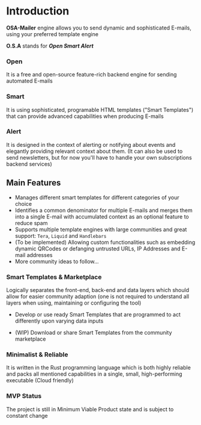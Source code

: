 # Introduction

**OSA-Mailer** engine allows you to send dynamic and sophisticated E-mails, using your preferred template engine 

**O.S.A** stands for **_Open Smart Alert_**

### Open

It is a free and open-source feature-rich backend engine for sending automated E-mails

### Smart

It is using sophisticated, programable HTML templates ("Smart Templates") that can provide advanced capabilities when producing E-mails

### Alert

It is designed in the context of alerting or notifying about events and elegantly providing relevant context about them. 
(It can also be used to send newsletters, but for now you'll have to handle your own subscriptions backend services)

## Main Features

- Manages different smart templates for different categories of your choice
- Identifies a common denominator for multiple E-mails and merges them into a single E-mail with accumulated context as an optional feature to reduce spam
- Supports multiple template engines with large communities and great support: `Tera`, `Liquid` and `Handlebars`
- (To be implemented) Allowing custom functionalities such as embedding dynamic QRCodes or defanging untrusted URLs, IP Addresses and E-mail addresses
- More community ideas to follow...

### Smart Templates & Marketplace  

Logically separates the front-end, back-end and data layers which should allow for easier community adaption (one is not required to understand all layers when using, maintaining or configuring the tool) 

- Develop or use ready Smart Templates that are programmed to act differently upon varying data inputs

- (WIP) Download or share Smart Templates from the community marketplace

### Minimalist & Reliable 

It is written in the Rust programming language which is both highly reliable and packs all mentioned capabilities in a single, small, high-performing executable (Cloud friendly)

### MVP Status

The project is still in Minimum Viable Product state and is subject to constant change

